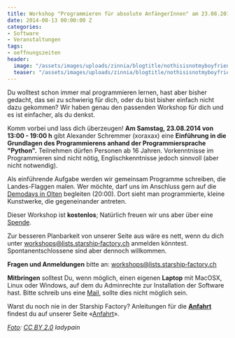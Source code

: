 ```yaml
---
title: Workshop "Programmieren für absolute AnfängerInnen" am 23.08.2014
date: 2014-08-13 00:00:00 Z
categories:
- Software
- Veranstaltungen
tags:
- oeffnungszeiten
header:
  image: "/assets/images/uploads/zinnia/blogtitle/nothisisnotmyboyfriendscomputer.jpg"
  teaser: "/assets/images/uploads/zinnia/blogtitle/nothisisnotmyboyfriendscomputer.jpg"
---
```


Du wolltest schon immer mal programmieren lernen, hast aber bisher gedacht, das sei zu schwierig für dich, oder du bist bisher einfach nicht dazu gekommen? Wir haben genau den passenden Workshop für dich und es ist einfacher, als du denkst.

Komm vorbei und lass dich überzeugen! **Am Samstag, 23.08.2014 von 13:00 - 19:00 h** gibt Alexander Schremmer (xoraxax) eine **Einführung in die Grundlagen des Programmierens anhand der Programmiersprache "Python".** Teilnehmen dürfen Personen ab 16 Jahren. Vorkenntnisse im Programmieren sind nicht nötig, Englischkenntnisse jedoch sinnvoll (aber nicht notwendig).

Als einführende Aufgabe werden wir gemeinsam Programme schreiben, die Landes-Flaggen malen. Wer möchte, darf uns im Anschluss gern auf die [Demodays in Olten](http://demodays.org/de/demodays-2014) begleiten (20:00). Dort sieht man programmierte, kleine Kunstwerke, die gegeneinander antreten.

Dieser Workshop ist **kostenlos**; Natürlich freuen wir uns aber über eine [Spende](https://starship-factory.ch/spenden/).

Zur besseren Planbarkeit von unserer Seite aus wäre es nett, wenn du dich unter [workshops@lists.starship‑factory.ch](mailto:workshops@lists.starship-factory.ch?subject=Programmieren%20f%C3%BCr%20absolute%20AnfaengerInnen%2023.8.14) anmelden könntest. Spontanentschlossene sind aber dennoch willkommen. 

**Fragen und Anmeldungen** bitte an: [workshops@lists.starship‑factory.ch](mailto:workshops@lists.starship-factory.ch?subject=Programmieren%20f%C3%BCr%20absolute%20AnfaengerInnen%2023.8.14)

**Mitbringen** solltest Du, wenn möglich, einen eigenen **Laptop** mit MacOSX, Linux oder Windows, auf dem du Adminrechte zur Installation der Software hast. Bitte schreib uns eine [Mail](mailto:workshops@lists.starship-factory.ch?subject=Python%20Workshop%2023.8.14%20kein%20eigener%20Laptop), sollte dies nicht möglich sein. 

Warst du noch nie in der Starship Factory? Anleitungen für die **[Anfahrt](https://starship-factory.ch/anfahrt/)** findest du auf unserer Seite «[Anfahrt](https://starship-factory.ch/anfahrt/)».

_[Foto](https://secure.flickr.com/photos/ladypain/178384326/in/photostream/): [CC BY 2.0](https://creativecommons.org/licenses/by/2.0/) ladypain_
